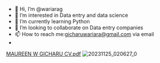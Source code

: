 - 👋 Hi, I’m @wariarag
- 👀 I’m interested in Data entry and data science
- 🌱 I’m currently learning Python
- 💞️ I’m looking to collaborate on Data entry companies
- 📫 How to reach me:gicharuwariara@gmail.com via email
- 
[MAUREEN W GICHARU CV.pdf](https://github.com/wariarag/wariarag/files/13808559/MAUREEN.W.GICHARU.CV.pdf)
![20231125_020627_0](https://github.com/wariarag/wariarag/assets/155432784/eb52dade-600d-43f9-8949-b019fbeb728c)

<!---
wariarag/wariarag is a ✨ special ✨ repository because its `README.md` (this file) appears on your GitHub profile.
You can click the Preview link to take a look at your changes.
--->
